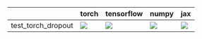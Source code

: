|                    | torch                                                                                                                                                                                  | tensorflow                                                                                                                                                                         | numpy                                                                                                                                                                              | jax                                                                                                                                                                                |
|:-------------------|:---------------------------------------------------------------------------------------------------------------------------------------------------------------------------------------|:-----------------------------------------------------------------------------------------------------------------------------------------------------------------------------------|:-----------------------------------------------------------------------------------------------------------------------------------------------------------------------------------|:-----------------------------------------------------------------------------------------------------------------------------------------------------------------------------------|
| test_torch_dropout | <a href="https://github.com/unifyai/ivy/actions/runs/3878331407/jobs/6614381554" rel="noopener noreferrer" target="_blank"><img src=https://img.shields.io/badge/-success-success></a> | <a href="https://github.com/unifyai/ivy/actions/runs/3878331407/jobs/6614381554" rel="noopener noreferrer" target="_blank"><img src=https://img.shields.io/badge/-failure-red></a> | <a href="https://github.com/unifyai/ivy/actions/runs/3878331407/jobs/6614381554" rel="noopener noreferrer" target="_blank"><img src=https://img.shields.io/badge/-failure-red></a> | <a href="https://github.com/unifyai/ivy/actions/runs/3878331407/jobs/6614381554" rel="noopener noreferrer" target="_blank"><img src=https://img.shields.io/badge/-failure-red></a> |